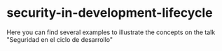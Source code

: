 # security-in-development-lifecycle
Here you can find several examples to illustrate the concepts on the talk "Seguridad en el ciclo de desarrollo"
